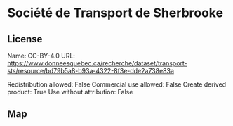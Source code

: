 # Société de Transport de Sherbrooke
    
## License

Name: CC-BY-4.0
URL: https://www.donneesquebec.ca/recherche/dataset/transport-sts/resource/bd79b5a8-b93a-4322-8f3e-dde2a738e83a

Redistribution allowed: False
Commercial use allowed: False
Create derived product: True
Use without attribution: False

## Map

<WorldMap topic="stefan/public-transport/Société_de_Transport_de_Sherbrooke/vehicle_positions/#" />
